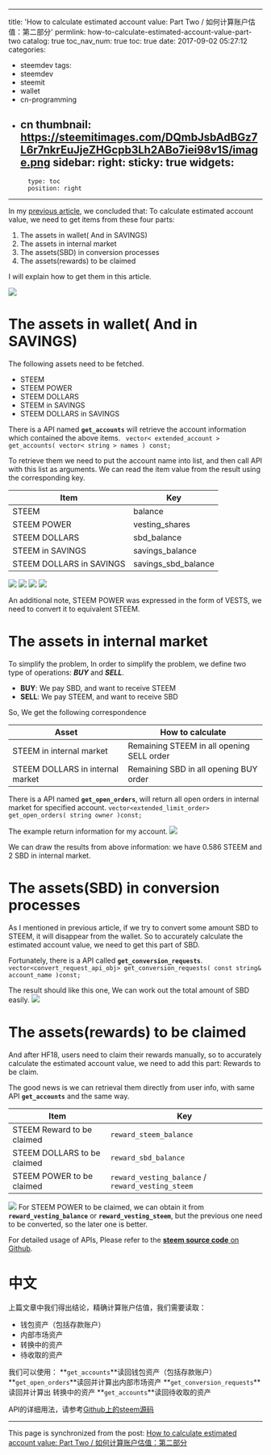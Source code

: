 
---
title: 'How to calculate estimated account value: Part Two / 如何计算账户估值：第二部分'
permlink: how-to-calculate-estimated-account-value-part-two
catalog: true
toc_nav_num: true
toc: true
date: 2017-09-02 05:27:12
categories:
- steemdev
tags:
- steemdev
- steemit
- wallet
- cn-programming
- cn
thumbnail: https://steemitimages.com/DQmbJsbAdBGz7L6r7nkrEuJjeZHGcpb3Lh2ABo7iei98v1S/image.png
sidebar:
    right:
        sticky: true
widgets:
    -
        type: toc
        position: right
---


In my [previous article](https://steemit.com/steemdev/@oflyhigh/how-to-calculate-estimated-account-value-part-one), we concluded that:
To calculate estimated account value, we need to get items from these four parts:
1) The assets in wallet( And in SAVINGS)
2) The assets in internal market
3) The assets(SBD) in conversion processes
4) The assets(rewards) to be claimed

I will explain how to get them in this article.

![](https://steemitimages.com/DQmbJsbAdBGz7L6r7nkrEuJjeZHGcpb3Lh2ABo7iei98v1S/image.png)

# The assets in wallet( And in SAVINGS)

The following assets need to be fetched.

* STEEM
* STEEM POWER
* STEEM DOLLARS
* STEEM in SAVINGS
* STEEM DOLLARS in SAVINGS

There is a API named **`get_accounts`** will retrieve the account information which contained the above items.
` vector< extended_account > get_accounts( vector< string > names ) const;`

To retrieve them we need to put the account name into list, and then call API with this list as arguments. We can read the item value from the result using the corresponding key.


Item | Key 
----|----
STEEM | balance
STEEM POWER | vesting_shares
STEEM DOLLARS| sbd_balance
STEEM in SAVINGS| savings_balance
STEEM DOLLARS in SAVINGS | savings_sbd_balance

![](https://steemitimages.com/DQmePGpEQhp6GcCRfqPrqWHop4eKarF4pmEZ77s21NprFLR/image.png)
![](https://steemitimages.com/DQmQETyNWCmG71g62JbedfCg58PZXiEjCtaMiD4FVYarFq2/image.png)
![](https://steemitimages.com/DQmNnnmDmmVpJ8hWjZieRdR6pEZmvLXS1JtQm4wwwdj4MB6/image.png)
![](https://steemitimages.com/DQmc6REL5iKYF6hDDxvMeFWvPEDNXcAHyaMmK3SnE6ZGNwX/image.png)

An additional note, STEEM POWER was expressed in the form of  VESTS, we need to convert it to equivalent STEEM.

# The assets in internal market

To simplify the problem, In order to simplify the problem, we define two type of operations: ***BUY*** and ***SELL***.
* **BUY**: We pay SBD, and want to receive STEEM
* **SELL**: We pay STEEM, and want to receive SBD

So, We get the following correspondence

Asset| How to calculate
---|----
STEEM in internal market |  Remaining STEEM in all opening SELL order
STEEM DOLLARS in internal market | Remaining SBD in all opening BUY order

There is a API named **`get_open_orders`**, will return all open orders in internal market for specified account.
`vector<extended_limit_order> get_open_orders( string owner )const;`

The example return information for my account.
![](https://steemitimages.com/DQmXaRGkLLRGHDviC7YUT6RtuNmAaiP4z4523ehkimF2oM5/image.png)

We can draw the results from above information: we have 0.586 STEEM and 2 SBD in internal market.

# The assets(SBD) in conversion processes

As I mentioned in previous article, if we try to convert some amount SBD to STEEM, it will disappear from the wallet. So to accurately calculate the estimated account value, we need to get this part of SBD.

Fortunately, there is a API called **`get_conversion_requests`**.
`vector<convert_request_api_obj> get_conversion_requests( const string& account_name )const;`

The result should like this one, We can work out the total amount of SBD easily.
![](https://steemitimages.com/DQmbQyo4FaENctoreWzudn9cEpfqp9U4ZZeCHNSziMf7omf/image.png)

# The assets(rewards) to be claimed

And after HF18, users need to claim their rewards manually, so to accurately calculate the estimated account value, we need to add this part: Rewards to be claim.

The good news is we can retrieval them directly from user info,  with same API  **`get_accounts`** and the same way.


Item | Key 
----|----
STEEM Reward to be claimed |  `reward_steem_balance`
STEEM DOLLARS to be claimed | `reward_sbd_balance`
STEEM POWER to be claimed | `reward_vesting_balance` / `reward_vesting_steem`

![](https://steemitimages.com/DQmTRx1tH8Cp7J2rQP5raa23fxB2iray8MDa6BkPc51ZhHd/image.png)
For STEEM POWER to be claimed, we can obtain it from **`reward_vesting_balance`** or **`reward_vesting_steem`**, but the previous one need to be converted, so the later one is better.

For detailed usage of APIs, Please refer to the [**steem source code** on Github](https://github.com/steemit/steem).

# 中文

上篇文章中我们得出结论，精确计算账户估值，我们需要读取：

* 钱包资产（包括存款账户）
* 内部市场资产
* 转换中的资产
* 待收取的资产

我们可以使用：
**`get_accounts`**读回钱包资产（包括存款账户）
**`get_open_orders`**读回并计算出内部市场资产
**`get_conversion_requests`**读回并计算出 转换中的资产
**`get_accounts`**读回待收取的资产

API的详细用法，请参考[Github上的steem源码](https://github.com/steemit/steem)

- - -

This page is synchronized from the post: [How to calculate estimated account value: Part Two / 如何计算账户估值：第二部分](https://steemit.com/@oflyhigh/how-to-calculate-estimated-account-value-part-two)
